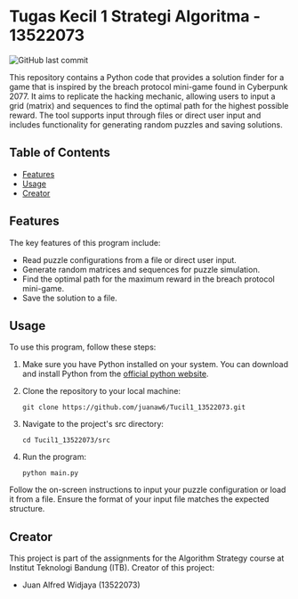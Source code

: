 # Tugas Kecil 1 Strategi Algoritma - 13522073

![GitHub last commit](https://img.shields.io/github/last-commit/juanaw6/Tucil1_13522073)

This repository contains a Python code that provides a solution finder for a game that is inspired by the breach protocol mini-game found in Cyberpunk 2077. It aims to replicate the hacking mechanic, allowing users to input a grid (matrix) and sequences to find the optimal path for the highest possible reward. The tool supports input through files or direct user input and includes functionality for generating random puzzles and saving solutions.

## Table of Contents

- [Features](#features)
- [Usage](#usage)
- [Creator](#creator)

## Features

The key features of this program include:

- Read puzzle configurations from a file or direct user input.
- Generate random matrices and sequences for puzzle simulation.
- Find the optimal path for the maximum reward in the breach protocol mini-game.
- Save the solution to a file.

## Usage

To use this program, follow these steps:
1. Make sure you have Python installed on your system. You can download and install Python from the [official python website](https://www.python.org/downloads/).
2. Clone the repository to your local machine:

   ```
   git clone https://github.com/juanaw6/Tucil1_13522073.git
   ```
4. Navigate to the project's src directory:
   ```
   cd Tucil1_13522073/src
   ```
5. Run the program:
   ```
   python main.py
   ```
Follow the on-screen instructions to input your puzzle configuration or load it from a file. Ensure the format of your input file matches the expected structure.

## Creator

This project is part of the assignments for the Algorithm Strategy course at Institut Teknologi Bandung (ITB).
Creator of this project:
- Juan Alfred Widjaya (13522073) 
